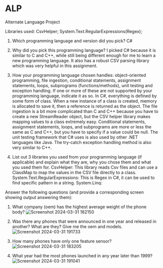 # ALP
 Alternate Language Project


 Libraries used: CsvHelper; System.Text.RegularExpressions(Regex);

1) Which programming language and version did you pick?
	C#

2) Why did you pick this programming language?
	I picked C# because it is similar to C and C++, while still being different enough for me to learn a new programming language. It also has a robust CSV parsing library which was very helpful in this assignment.

3) How your programming language chosen handles: object-oriented programming, file ingestion, conditional statements, assignment statements, loops, subprograms (functions/methods), unit testing and exception handling. If one or more of these are not supported by your programming language, indicate it as so. 
	In C#, everything is defined by some form of class. When a new instance of a class is created, memory is allocated to save it, then a reference is returned as the object. The file ingestion is a bit more complicated than C and C++ because you have to create a new StreamReader object, but the CSV helper library makes mapping values to a class extremely easy. Conditional statements, assignment statements, loops, and subprograms are more or less the same as C and C++, but you have to specify if a value could be null. The unit testing framework that C# uses is also used by other .NET languages like Java. The try-catch exception handling method is also very similar to C++.

4) List out 3 libraries you used from your programming language (if applicable) and explain what they are, why you chose them and what you used them for.
	 CsvHelper: This library reads Csv files and can use a ClassMap to map the values in the CSV file directly to a class.
	 System.Text.RegularExpressions: This is Regex in C#, it can be used to find specific pattern in a string.
	 System.Linq:

Answer the following questions (and provide a corresponding screen showing output answering them):

1) What company (oem) has the highest average weight of the phone body?
![Screenshot 2024-03-31 182150](https://github.com/Josh-Toll/ALP/assets/165319440/d080cf68-1079-494e-b257-fd311c0f9f30)

2) Was there any phones that were announced in one year and released in another? What are they? Give me the oem and models.
![Screenshot 2024-03-31 191733](https://github.com/Josh-Toll/ALP/assets/165319440/23cdf26f-9681-4a8d-bbed-216dbd1cd7d1)


3) How many phones have only one feature sensor?
![Screenshot 2024-03-31 183205](https://github.com/Josh-Toll/ALP/assets/165319440/f8ef22a4-089c-4a6b-b095-77cd1ea88885)

4) What year had the most phones launched in any year later than 1999?
![Screenshot 2024-03-31 191041](https://github.com/Josh-Toll/ALP/assets/165319440/afd1576d-e0db-42d0-99a2-3132bd4ab472)
